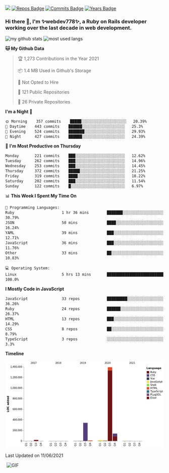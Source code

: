 ![](https://visitor-badge.glitch.me/badge?page_id=webdev778.webdev778)
[![Repos Badge](https://badges.pufler.dev/repos/webdev778)](https://badges.pufler.dev)
[![Commits Badge](https://badges.pufler.dev/commits/monthly/webdev778)](https://badges.pufler.dev)
[![Years Badge](https://badges.pufler.dev/years/webdev778)](https://badges.pufler.dev)
### Hi there 👋, I'm ✨webdev778✨, a Ruby on Rails developer working over the last decade in web development.


![my github stats](https://github-readme-stats.vercel.app/api?username=webdev778&show_icons=true&theme=tokyonight&line_height=27)
![most used langs](https://github-readme-stats.vercel.app/api/top-langs/?username=webdev778&hide=css,html&theme=tokyonight)

<!--START_SECTION:waka-->
**🐱 My Github Data** 

> 🏆 1,273 Contributions in the Year 2021
 > 
> 📦 1.4 MB Used in Github's Storage 
 > 
> 🚫 Not Opted to Hire
 > 
> 📜 121 Public Repositories 
 > 
> 🔑 26 Private Repositories  
 > 
**I'm a Night 🦉** 

```text
🌞 Morning    357 commits    █████░░░░░░░░░░░░░░░░░░░░   20.39% 
🌆 Daytime    443 commits    ██████░░░░░░░░░░░░░░░░░░░   25.3% 
🌃 Evening    524 commits    ███████░░░░░░░░░░░░░░░░░░   29.93% 
🌙 Night      427 commits    ██████░░░░░░░░░░░░░░░░░░░   24.39%

```
📅 **I'm Most Productive on Thursday** 

```text
Monday       221 commits    ███░░░░░░░░░░░░░░░░░░░░░░   12.62% 
Tuesday      262 commits    ███░░░░░░░░░░░░░░░░░░░░░░   14.96% 
Wednesday    253 commits    ███░░░░░░░░░░░░░░░░░░░░░░   14.45% 
Thursday     372 commits    █████░░░░░░░░░░░░░░░░░░░░   21.25% 
Friday       319 commits    ████░░░░░░░░░░░░░░░░░░░░░   18.22% 
Saturday     202 commits    ███░░░░░░░░░░░░░░░░░░░░░░   11.54% 
Sunday       122 commits    █░░░░░░░░░░░░░░░░░░░░░░░░   6.97%

```


📊 **This Week I Spent My Time On** 

```text
💬 Programming Languages: 
Ruby                     1 hr 36 mins        ███████░░░░░░░░░░░░░░░░░░   30.79% 
JSON                     50 mins             ████░░░░░░░░░░░░░░░░░░░░░   16.24% 
YAML                     39 mins             ███░░░░░░░░░░░░░░░░░░░░░░   12.71% 
JavaScript               36 mins             ███░░░░░░░░░░░░░░░░░░░░░░   11.76% 
Other                    33 mins             ██░░░░░░░░░░░░░░░░░░░░░░░   10.83%

💻 Operating System: 
Linux                    5 hrs 13 mins       █████████████████████████   100.0%

```

**I Mostly Code in JavaScript** 

```text
JavaScript               33 repos            █████████░░░░░░░░░░░░░░░░   36.26% 
Ruby                     24 repos            ██████░░░░░░░░░░░░░░░░░░░   26.37% 
HTML                     13 repos            ███░░░░░░░░░░░░░░░░░░░░░░   14.29% 
CSS                      8 repos             ██░░░░░░░░░░░░░░░░░░░░░░░   8.79% 
TypeScript               3 repos             ░░░░░░░░░░░░░░░░░░░░░░░░░   3.3%

```


**Timeline**

![Chart not found](https://raw.githubusercontent.com/webdev778/webdev778/master/charts/bar_graph.png) 


 Last Updated on 11/06/2021
<!--END_SECTION:waka-->

<img align="right" alt="GIF" src="https://github.com/webdev778/webdev778/blob/main/code.gif?raw=true" width="500" height="320" />

<!--
**webdev778/webdev778** is a ✨ _special_ ✨ repository because its `README.md` (this file) appears on your GitHub profile.

Here are some ideas to get you started:

- 🔭 I’m currently working on ...
- 🌱 I’m currently learning ...
- 👯 I’m looking to collaborate on ...
- 🤔 I’m looking for help with ...
- 💬 Ask me about ...
- 📫 How to reach me: ...
- 😄 Pronouns: ...
- ⚡ Fun fact: ...
-->
